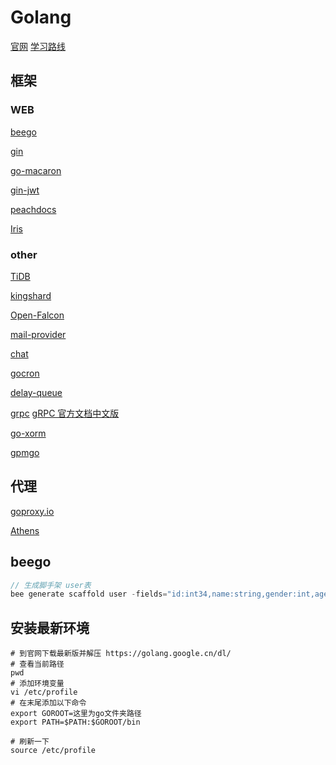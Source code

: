 # Golang
[官网](https://golang.google.cn/dl/)
[学习路线](https://github.com/Quorafind/golang-developer-roadmap-cn)

## 框架
### WEB
[beego](https://beego.me/docs/intro/)

[gin](https://gin-gonic.com/zh-cn/docs/introduction/)

[go-macaron](https://github.com/go-macaron)

[gin-jwt](https://github.com/appleboy/gin-jwt)

[peachdocs](https://github.com/peachdocs)

[Iris](https://studyiris.com/doc/)

### other
[TiDB](https://pingcap.com/docs-cn/)

[kingshard](https://github.com/flike/kingshard/blob/master/README_ZH.md)

[Open-Falcon](https://github.com/open-falcon)

[mail-provider](https://github.com/open-falcon/mail-provider)

[chat](https://github.com/Yanjunhui/chat)

[gocron](https://github.com/ouqiang/gocron)

[delay-queue](https://github.com/ouqiang/delay-queue)

[grpc](https://github.com/grpc)
[gRPC 官方文档中文版](http://doc.oschina.net/grpc?t=56831)

[go-xorm](https://github.com/go-xorm)

[gpmgo](https://github.com/gpmgo)

## 代理
[goproxy.io](https://goproxy.io)

[Athens](https://docs.gomods.io/zh/)


## beego

```go
// 生成脚手架 user表
bee generate scaffold user -fields="id:int34,name:string,gender:int,age:int" -driver=mysql -conn="root:asd123@tcp(127.0.0.1:3306)/user
```



## 安装最新环境
```bach
# 到官网下载最新版并解压 https://golang.google.cn/dl/
# 查看当前路径
pwd
# 添加环境变量
vi /etc/profile
# 在末尾添加以下命令
export GOROOT=这里为go文件夹路径
export PATH=$PATH:$GOROOT/bin

# 刷新一下
source /etc/profile
```